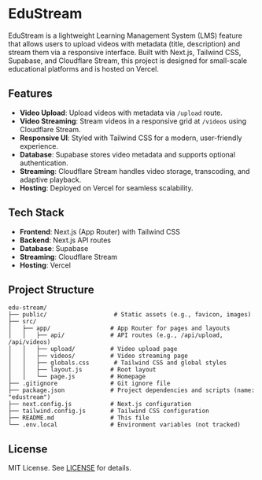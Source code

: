 # EduStream

EduStream is a lightweight Learning Management System (LMS) feature that allows users to upload videos with metadata (title, description) and stream them via a responsive interface. Built with Next.js, Tailwind CSS, Supabase, and Cloudflare Stream, this project is designed for small-scale educational platforms and is hosted on Vercel.

## Features
- **Video Upload**: Upload videos with metadata via `/upload` route.
- **Video Streaming**: Stream videos in a responsive grid at `/videos` using Cloudflare Stream.
- **Responsive UI**: Styled with Tailwind CSS for a modern, user-friendly experience.
- **Database**: Supabase stores video metadata and supports optional authentication.
- **Streaming**: Cloudflare Stream handles video storage, transcoding, and adaptive playback.
- **Hosting**: Deployed on Vercel for seamless scalability.

## Tech Stack
- **Frontend**: Next.js (App Router) with Tailwind CSS
- **Backend**: Next.js API routes
- **Database**: Supabase 
- **Streaming**: Cloudflare Stream
- **Hosting**: Vercel

## Project Structure
```
edu-stream/
├── public/                   # Static assets (e.g., favicon, images)
├── src/
│   ├── app/                 # App Router for pages and layouts
│   │   ├── api/             # API routes (e.g., /api/upload, /api/videos)
│   │   ├── upload/          # Video upload page
│   │   ├── videos/          # Video streaming page
│   │   ├── globals.css       # Tailwind CSS and global styles
│   │   ├── layout.js        # Root layout
│   │   └── page.js          # Homepage
├── .gitignore               # Git ignore file
├── package.json             # Project dependencies and scripts (name: "edustream")
├── next.config.js           # Next.js configuration
├── tailwind.config.js       # Tailwind CSS configuration
├── README.md                # This file
└── .env.local               # Environment variables (not tracked)
```
## License
MIT License. See [LICENSE](LICENSE) for details.